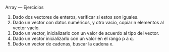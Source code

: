 Array — Ejercicios

1. Dado dos vectores de enteros, verificar si estos son iguales.
2. Dado un vector con datos numéricos, y otro vacío, copiar n elementos al vector vacío.
3. Dado un vector, inicializarlo con un valor de acuerdo al tipo del vector.
4. Dado un vector inicializarlo con un valor en el rango p a q.
5. Dado un vector de cadenas, buscar la cadena x.
    